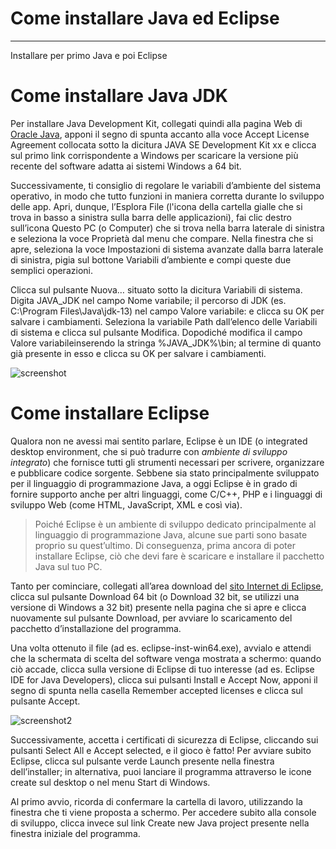 
# Come installare Java ed Eclipse
---
Installare per primo Java e poi Eclipse

# Come installare Java JDK
Per installare Java Development Kit, collegati quindi alla pagina Web di [Oracle Java], apponi il segno di spunta accanto alla voce Accept License Agreement collocata sotto la dicitura JAVA SE Development Kit xx e clicca sul primo link corrispondente a Windows per scaricare la versione più recente del software adatta ai sistemi Windows a 64 bit. 

Successivamente, ti consiglio di regolare le variabili d’ambiente del sistema operativo, in modo che tutto funzioni in maniera corretta durante lo sviluppo delle app.
Apri, dunque, l’Esplora File (l'icona della cartella gialle che si trova in basso a sinistra sulla barra delle applicazioni), fai clic destro sull’icona Questo PC (o Computer) che si trova nella barra laterale di sinistra e seleziona la voce Proprietà dal menu che compare.
Nella finestra che si apre, seleziona la voce Impostazioni di sistema avanzate dalla barra laterale di sinistra, pigia sul bottone Variabili d’ambiente e compi queste due semplici operazioni.

Clicca sul pulsante Nuova… situato sotto la dicitura Variabili di sistema. 
Digita JAVA_JDK nel campo Nome variabile; il percorso di JDK (es. C:\Program Files\Java\jdk-13) nel campo Valore variabile: e clicca su OK per salvare i cambiamenti.
Seleziona la variabile Path dall’elenco delle Variabili di sistema e clicca sul pulsante Modifica. Dopodiché modifica il campo Valore variabileinserendo la stringa %JAVA_JDK%\bin; al termine di quanto già presente in esso e clicca su OK per salvare i cambiamenti.

![screenshot](https://www.aranzulla.it/wp-content/contenuti/2019/01/xoCwdP5MJyWc42.jpg.pagespeed.ic.rxse10C9HE.jpg)

# Come installare Eclipse
Qualora non ne avessi mai sentito parlare, Eclipse è un IDE (o integrated desktop environment, che si può tradurre con _ambiente di sviluppo integrato_) che fornisce tutti gli strumenti necessari per scrivere, organizzare e pubblicare codice sorgente. Sebbene sia stato principalmente sviluppato per il linguaggio di programmazione Java, a oggi Eclipse è in grado di fornire supporto anche per altri linguaggi, come C/C++, PHP e i linguaggi di sviluppo Web (come HTML, JavaScript, XML e così via).

> Poiché Eclipse è un ambiente di sviluppo dedicato principalmente al linguaggio di programmazione Java, alcune sue parti sono basate proprio su quest’ultimo. Di conseguenza, prima ancora di poter installare Eclipse, ciò che devi fare è scaricare e installare il pacchetto Java sul tuo PC.

Tanto per cominciare, collegati all’area download del [sito Internet di Eclipse], clicca sul pulsante Download 64 bit (o Download 32 bit, se utilizzi una versione di Windows a 32 bit) presente nella pagina che si apre e clicca nuovamente sul pulsante Download, per avviare lo scaricamento del pacchetto d’installazione del programma.

Una volta ottenuto il file (ad es. eclipse-inst-win64.exe), avvialo e attendi che la schermata di scelta del software venga mostrata a schermo: quando ciò accade, clicca sulla versione di Eclipse di tuo interesse (ad es. Eclipse IDE for Java Developers), clicca sui pulsanti Install e Accept Now, apponi il segno di spunta nella casella Remember accepted licenses e clicca sul pulsante Accept.

![screenshot2](https://www.aranzulla.it/wp-content/contenuti/2019/09/xjoFIBYKRIf.jpg.pagespeed.ic.Nj6msbKmG7.jpg)

Successivamente, accetta i certificati di sicurezza di Eclipse, cliccando sui pulsanti Select All e Accept selected, e il gioco è fatto! Per avviare subito Eclipse, clicca sul pulsante verde Launch presente nella finestra dell’installer; in alternativa, puoi lanciare il programma attraverso le icone create sul desktop o nel menu Start di Windows.

Al primo avvio, ricorda di confermare la cartella di lavoro, utilizzando la finestra che ti viene proposta a schermo. Per accedere subito alla console di sviluppo, clicca invece sul link Create new Java project presente nella finestra iniziale del programma.


[//]: # (These are reference links used in the body of this note and get stripped out when the markdown processor does its job. There is no need to format nicely because it shouldn't be seen. Thanks SO - http://stackoverflow.com/questions/4823468/store-comments-in-markdown-syntax)

  [Oracle Java]: <https://www.oracle.com/java>
  [sito Internet di Eclipse]: <https://www.eclipse.org/downloads>
